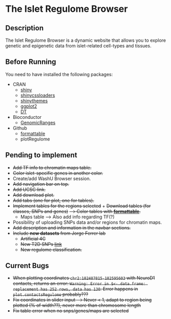 # The Islet Regulome Browser

## Description
The Islet Regulome Browser is a dynamic website that allows you to explore genetic and epigenetic data from islet-related cell-types and tissues.

## Before Running
You need to have installed the following packages:

- CRAN
    - [shiny](https://CRAN.R-project.org/package=shiny)
    - [shinycssloaders](https://CRAN.R-project.org/package=shinycssloaders)
    - [shinythemes](https://CRAN.R-project.org/package=shinythemes)
    - [ggplot2](https://CRAN.R-project.org/package=ggplot2)
    - [DT](https://CRAN.R-project.org/package=DT)
- Bioconductor
    - [GenomicRanges](https://bioconductor.org/packages/release/bioc/html/GenomicRanges.html)
- Github
    - [formattable](https://github.com/renkun-ken/formattable)
    - plotRegulome

## Pending to implement  
- ~~Add TF info to chromatin maps table.~~
- ~~Color islet-specific genes in another color.~~
- Create/add WashU Browser session.
- ~~Add navigation bar on top.~~
- ~~Add UCSC link.~~
- ~~Add download plot.~~
- ~~Add tabs (one for plot, one for tables).~~
- ~~Implement tables for the regions selected~~ + ~~Download tables (for classes, SNPs and genes)~~ ~~--> Color tables with **[formattable](https://github.com/renkun-ken/formattable)**.~~
    - Maps table --> Also add info regarding TF(?)
- Possibility of uploading SNPs data and/or regions for chromatin maps.
- ~~Add description and information in the navbar sections.~~
- ~~Include **new datasets** from Jorge Ferrer lab~~
    - ~~Artificial 4C~~
    - ~~New T2D SNPs [link](http://cg.bsc.es/70kfort2d/)~~
    - ~~New regulome classification.~~

## Current Bugs  
- ~~When plotting coordinates `chr2:182487815-182595603` with NeuroD1 contacts, returns an error: `Warning: Error in $<-.data.frame: replacement has 252 rows, data has 130`. Error happens in `plot.contactsRegulome` probably???~~
- ~~Fix coordinates in slider input --> Never < 1, adapt to region being plotted (% of width??), never more than chromosome length~~
- ~~Fix table error when no snps/genes/maps are selected~~

